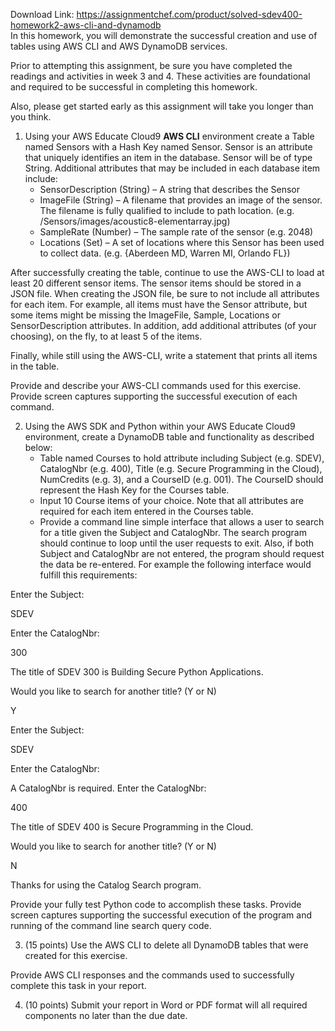 Download Link: https://assignmentchef.com/product/solved-sdev400-homework2-aws-cli-and-dynamodb
<br>
In this homework, you will demonstrate the successful creation and use of tables using AWS CLI and AWS DynamoDB services.

Prior to attempting this assignment, be sure you have completed the readings and activities in week 3 and 4. These activities are foundational and required to be successful in completing this homework.

Also, please get started early as this assignment will take you longer than you think.

<ol>

 <li> Using your AWS Educate Cloud9 <strong>AWS CLI</strong> environment create a Table named Sensors with a Hash Key named Sensor. Sensor is an attribute that uniquely identifies an item in the database. Sensor will be of type String. Additional attributes that may be included in each database item include:

  <ul>

   <li>SensorDescription (String) – A string that describes the Sensor</li>

   <li>ImageFile (String) – A filename that provides an image of the sensor. The filename is fully qualified to include to path location. (e.g. /Sensors/images/acoustic8-elementarray.jpg)</li>

   <li>SampleRate (Number) – The sample rate of the sensor (e.g. 2048)</li>

   <li>Locations (Set) – A set of locations where this Sensor has been used to collect data. (e.g. {Aberdeen MD, Warren MI, Orlando FL})</li>

  </ul></li>

</ol>

After successfully creating the table, continue to use the AWS-CLI to load at least 20 different sensor items. The sensor items should be stored in a JSON file. When creating the JSON file, be sure to not include all attributes for each item. For example, all items must have the Sensor attribute, but some items might be missing the ImageFile, Sample, Locations or SensorDescription attributes. In addition, add additional attributes (of your choosing), on the fly, to at least 5 of the items.

Finally, while still using the AWS-CLI, write a statement that prints all items in the table.

Provide and describe your AWS-CLI commands used for this exercise. Provide screen captures supporting the successful execution of each command.

<ol start="2">

 <li>Using the AWS SDK and Python within your AWS Educate Cloud9 environment, create a DynamoDB table and functionality as described below:

  <ul>

   <li>Table named Courses to hold attribute including Subject (e.g. SDEV), CatalogNbr (e.g. 400), Title (e.g. Secure Programming in the Cloud), NumCredits (e.g. 3), and a CourseID (e.g. 001). The CourseID should represent the Hash Key for the Courses table.</li>

   <li>Input 10 Course items of your choice. Note that all attributes are required for each item entered in the Courses table.</li>

   <li>Provide a command line simple interface that allows a user to search for a title given the Subject and CatalogNbr. The search program should continue to loop until the user requests to exit. Also, if both Subject and CatalogNbr are not entered, the program should request the data be re-entered. For example the following interface would fulfill this requirements:</li>

  </ul></li>

</ol>




Enter the Subject:

SDEV

Enter the CatalogNbr:

300

The title of SDEV 300 is Building Secure Python Applications.

Would you like to search for another title? (Y or N)

Y

Enter the Subject:

SDEV

Enter the CatalogNbr:

A CatalogNbr is required. Enter the CatalogNbr:

400

The title of SDEV 400 is Secure Programming in the Cloud.

Would you like to search for another title? (Y or N)

N

Thanks for using the Catalog Search program.




Provide your fully test Python code to accomplish these tasks. Provide screen captures supporting the successful execution of the program and running of the command line search query code.

<ol start="3">

 <li>(15 points) Use the AWS CLI to delete all DynamoDB tables that were created for this exercise.</li>

</ol>

Provide AWS CLI responses and the commands used to successfully complete this task in your report.

<ol start="4">

 <li>(10 points) Submit your report in Word or PDF format will all required components no later than the due date.</li>

</ol>